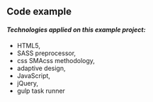## Code example

#### *Technologies applied on this example project:*
* HTML5,
* SASS preprocessor,
* css SMAcss methodology,
* adaptive design,
* JavaScript,
* jQuery,
* gulp task runner